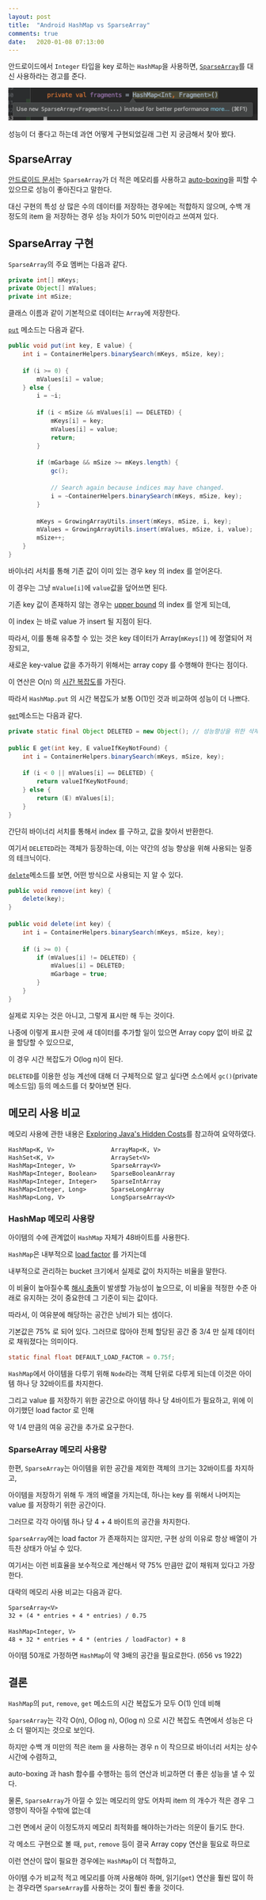 ```yaml
---
layout: post
title:  "Android HashMap vs SparseArray"
comments: true
date:   2020-01-08 07:13:00
---
```



안드로이드에서 `Integer` 타입을 key 로하는 `HashMap`을 사용하면, [`SparseArray`](https://developer.android.com/reference/android/util/SparseArray)를 대신 사용하라는 경고를 준다.

![](/images/2020-01-08/01-warnings.png)

성능이 더 좋다고 하는데 과연 어떻게 구현되었길래 그런 지 궁금해서 찾아 봤다.


## SparseArray

[안드로이드 문서](https://developer.android.com/reference/android/util/SparseArray)는 `SparseArray`가 더 적은 메모리를 사용하고
[auto-boxing](https://docs.oracle.com/javase/tutorial/java/data/autoboxing.html)을 피할 수 있으므로 성능이 좋아진다고 말한다.

대신 구현의 특성 상 많은 수의 데이터를 저장하는 경우에는 적합하지 않으며, 수백 개 정도의 item 을 저장하는 경우 성능 차이가 50% 미만이라고 쓰여져 있다.

## SparseArray 구현

`SparseArray`의 주요 멤버는 다음과 같다.
```java
private int[] mKeys;
private Object[] mValues;
private int mSize;
```
클래스 이름과 같이 기본적으로 데이터는 `Array`에 저장한다.

[`put`](https://developer.android.com/reference/android/util/SparseArray#put(int,%20E)) 메소드는 다음과 같다. 
```java
public void put(int key, E value) {
    int i = ContainerHelpers.binarySearch(mKeys, mSize, key);

    if (i >= 0) {
        mValues[i] = value;
    } else {
        i = ~i;

        if (i < mSize && mValues[i] == DELETED) {
            mKeys[i] = key;
            mValues[i] = value;
            return;
        }

        if (mGarbage && mSize >= mKeys.length) {
            gc();

            // Search again because indices may have changed.
            i = ~ContainerHelpers.binarySearch(mKeys, mSize, key);
        }

        mKeys = GrowingArrayUtils.insert(mKeys, mSize, i, key);
        mValues = GrowingArrayUtils.insert(mValues, mSize, i, value);
        mSize++;
    }
}
```

바이너리 서치를 통해 기존 값이 이미 있는 경우 key 의 index 를 얻어온다.
 
이 경우는 그냥 `mValue[i]`에 `value`값을 덮어쓰면 된다.


기존 key 값이 존재하지 않는 경우는 [upper bound](https://en.wikipedia.org/wiki/Upper_and_lower_bounds) 의 index 를 얻게 되는데,

이 index 는 바로 value 가 insert 될 지점이 된다.

따라서, 이를 통해 유추할 수 있는 것은 key 데이터가 Array(`mKeys[]`) 에 정열되어 저장되고,

새로운 key-value 값을 추가하기 위해서는 array copy 를 수행해야 한다는 점이다.

이 연산은 O(n) 의 [시간 복잡도](https://en.wikipedia.org/wiki/Time_complexity)를 가진다.

따라서 `HashMap.put` 의 시간 복잡도가 보통 O(1)인 것과 비교하여 성능이 더 나쁘다.



[`get`](https://developer.android.com/reference/android/util/SparseArray.html#get(int,%20E))메소드는 다음과 같다.

```java
private static final Object DELETED = new Object(); // 성능향상을 위한 삭제 표시 용 객체

public E get(int key, E valueIfKeyNotFound) {
    int i = ContainerHelpers.binarySearch(mKeys, mSize, key);

    if (i < 0 || mValues[i] == DELETED) {
        return valueIfKeyNotFound;
    } else {
        return (E) mValues[i];
    }
}
```

간단히 바이너리 서치를 통해서 index 를 구하고, 값을 찾아서 반환한다.

여기서 `DELETED`라는 객체가 등장하는데, 이는 약간의 성능 향상을 위해 사용되는 일종의 테크닉이다.

[`delete`](https://developer.android.com/reference/android/util/SparseArray.html#delete(int))메소드를 보면, 어떤 방식으로 사용되는 지 알 수 있다.

```java
public void remove(int key) {
    delete(key);
}

public void delete(int key) {
    int i = ContainerHelpers.binarySearch(mKeys, mSize, key);

    if (i >= 0) {
        if (mValues[i] != DELETED) {
            mValues[i] = DELETED;
            mGarbage = true;
        }
    }
}
```

실제로 지우는 것은 아니고, 그렇게 표시만 해 두는 것이다.

나중에 이렇게 표시한 곳에 새 데이터를 추가할 일이 있으면 Array copy 없이 바로 값을 할당할 수 있으므로,

이 경우 시간 복잡도가 O(log n)이 된다.

`DELETED`를 이용한 성능 계선에 대해 더 구체적으로 알고 싶다면 소스에서 `gc()`(private 메소드임) 등의 메소드를 더 찾아보면 된다.

## 메모리 사용 비교

메모리 사용에 관한 내용은 [Exploring Java's Hidden Costs](https://academy.realm.io/posts/360andev-jake-wharton-java-hidden-costs-android/)를 참고하여 요약하였다.

```
HashMap<K, V>                ArrayMap<K, V>
HashSet<K, V>                ArraySet<V>
HashMap<Integer, V>          SparseArray<V>
HashMap<Integer, Boolean>    SparseBooleanArray
HashMap<Integer, Integer>    SparseIntArray
HashMap<Integer, Long>       SparseLongArray
HashMap<Long, V>             LongSparseArray<V>
```

### HashMap 메모리 사용량

아이템의 수에 관계없이 `HashMap` 자체가 48바이트를 사용한다.

`HashMap`은 내부적으로 [load factor](https://en.wikipedia.org/wiki/Hash_table#Key_statistics) 를 가지는데

내부적으로 관리하는 bucket 크기에서 실제로 값이 차지하는 비율을 말한다.

이 비율이 높아질수록 [해시 충돌](https://en.wikipedia.org/wiki/Collision_(computer_science))이 발생할 가능성이 높으므로, 이 비율을 적정한 수준 아래로 유지하는 것이 중요한데 그 기준이 되는 값이다.

따라서, 이 여유분에 해당하는 공간은 낭비가 되는 셈이다.

기본값은 75% 로 되어 있다. 그러므로 많아야 전체 할당된 공간 중 3/4 만 실제 데이터로 채워졌다는 의미이다.

```java
static final float DEFAULT_LOAD_FACTOR = 0.75f;
```

`HashMap`에서 아이템을 다루기 위해 `Node`라는 객체 단위로 다루게 되는데 이것은 아이템 하나 당 32바이트를 차지한다.

그리고 value 를 저장하기 위한 공간으로 아이템 하나 당 4바이트가 필요하고, 위에 이야기했던 load factor 로 인해

약 1/4 만큼의 여유 공간을 추가로 요구한다.


### SparseArray 메모리 사용량

한편, `SparseArray`는 아이템을 위한 공간을 제외한 객체의 크기는 32바이트를 차지하고,

아이템을 저장하기 위해 두 개의 배열을 가지는데, 하나는 key 를 위해서 나머지는 value 를 저장하기 위한 공간이다.

그러므로 각각 아이템 하나 당 4 + 4 바이트의 공간을 차지한다.

`SparseArray`에는 load factor 가 존재하지는 않지만, 구현 상의 이유로 항상 배열이 가득찬 상태가 아닐 수 있다.

여기서는 이런 비효율을 보수적으로 계산해서 약 75% 만큼만 값이 채워져 있다고 가장한다.


대략의 메모리 사용 비교는 다음과 같다.
```
SparseArray<V>
32 + (4 * entries + 4 * entries) / 0.75

HashMap<Integer, V>
48 + 32 * entries + 4 * (entries / loadFactor) + 8
```


아이템 50개로 가정하면 `HashMap`이 약 3배의 공간을 필요로한다. (656 vs 1922)


## 결론

`HashMap`의 `put`, `remove`, `get` 메소드의 시간 복잡도가 모두 O(1) 인데 비해

`SparseArray`는 각각 O(n), O(log n), O(log n) 으로 시간 복잡도 측면에서 성능은 다소 더 떨어지는 것으로 보인다.

하지만 수백 개 미만의 적은 item 을 사용하는 경우 n 이 작으므로 바이너리 서치는 상수시간에 수렴하고,

auto-boxing 과 hash 함수를 수행하는 등의 연산과 비교하면 더 좋은 성능을 낼 수 있다.

물론, `SparseArray`가 아낄 수 있는 메모리의 양도 어차피 item 의 개수가 적은 경우 그 영향이 작아질 수밖에 없는데

그런 면에서 굳이 이정도까지 메모리 최적화를 해야하는가라는 의문이 들기도 한다.

각 메소드 구현으로 볼 때, `put`, `remove` 등이 결국 Array copy 연산을 필요로 하므로

이런 연산이 많이 필요한 경우에는 `HashMap`이 더 적합하고,

아이템 수가 비교적 적고 메모리를 아껴 사용해야 하며, 읽기(`get`) 연산을 훨씬 많이 하는 경우라면 `SparseArray`를 사용하는 것이 훨씬 좋을 것이다.
